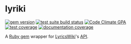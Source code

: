 # lyriki

[![gem version](https://badge.fury.io/rb/lyriki.svg)](http://badge.fury.io/rb/lyriki)
[![test suite build status](https://travis-ci.org/alxndr/lyriki.png?branch=master)](https://travis-ci.org/alxndr/lyriki)
[![Code Climate GPA](https://codeclimate.com/github/alxndr/lyriki.png)](https://codeclimate.com/github/alxndr/lyriki)
[![test coverage](https://codeclimate.com/github/alxndr/lyriki/badges/coverage.svg)](https://codeclimate.com/github/alxndr/lyriki)
[![documentation coverage](http://inch-ci.org/github/alxndr/lyriki.svg?branch=master)](http://inch-ci.org/github/alxndr/lyriki)

A [Ruby gem](http://rubygems.org/gems/lyriki) wrapper for [LyricsWiki](http://lyrics.wikia.com)'s [API](http://lyrics.wikia.com/LyricWiki:API).
